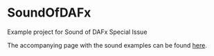 # SoundOfDAFx
Example project for Sound of DAFx Special Issue

The accompanying page with the sound examples can be found [here](https://sebastianjiroschlecht.github.io/SoundOfDAFx/).